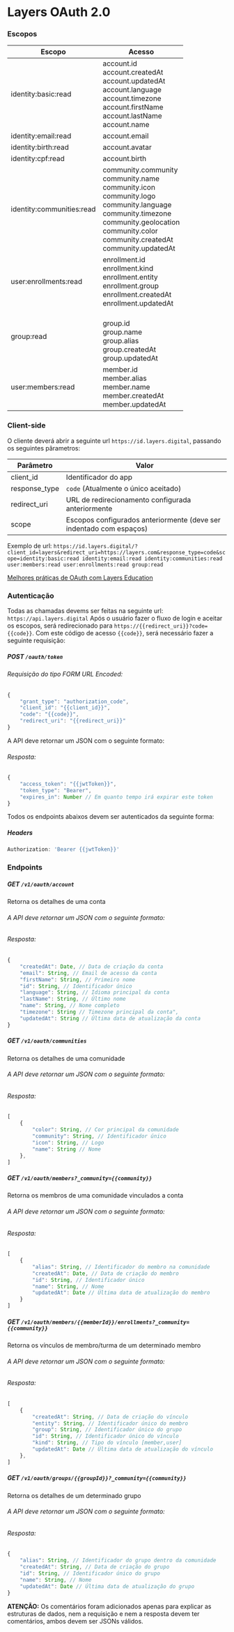 # Layers OAuth 2.0

### Escopos
| Escopo                    | Acesso                                                                                                                                                                               |
|---------------------------|--------------------------------------------------------------------------------------------------------------------------------------------------------------------------------------|
| identity:basic:read       | account.id <br/>account.createdAt <br/>account.updatedAt <br/>account.language <br/>account.timezone <br/>account.firstName <br/>account.lastName <br/>account.name                                                     |
| identity:&#8288;email&#8288;:read       | account.email                                                                                                                                                                        |
| identity:birth:read       | account.avatar                                                                                                                                                                       |
| identity:cpf:read         | account.birth                                                                                                                                                                        |
| identity:communities:read | community.community <br/>community.name <br/>community.icon <br/>community.logo <br/>community.language <br/>community.timezone <br/>community.geolocation <br/>community.color <br/>community.createdAt <br/>community.updatedAt |
| user:enrollments:read     | enrollment.id <br/>enrollment.kind <br/>enrollment.entity <br/>enrollment.group <br/>enrollment.createdAt <br/>enrollment.updatedAt                                                                           |
| group:read                | <br/>group.id <br/>group.name <br/>group.alias <br/>group.createdAt <br/>group.updatedAt                                                                                                                      |
| user:members:read         | member.id <br/>member.alias <br/>member.name <br/>member.createdAt <br/>member.updatedAt                                                                                                                 |

### Client-side

O cliente deverá abrir a seguinte url `https://id.layers.digital`, passando os seguintes pârametros:

| Parâmetro     | Valor                                             |
|---------------|---------------------------------------------------|
| client_id     | Identificador do app                              |
| response_type | `code` (Atualmente o único aceitado)              |
| redirect_uri  | URL de redirecionamento configurada anteriormente |
| scope         | Escopos configurados anteriormente (deve ser indentado com espaços)|

Exemplo de url: `https://id.layers.digital/?client_id=layers&redirect_uri=https://layers.com&response_type=code&scope=identity:basic:read identity:email:read identity:communities:read user:members:read user:enrollments:read group:read`

[Melhores práticas de OAuth com Layers Education](https://github.com/layers-digital/docs/blob/master/oauth2.0/docs.md)

### Autenticação
Todas as chamadas devems ser feitas na seguinte url: `https://api.layers.digital`
Após o usuário fazer o fluxo de login e aceitar os escopos, será redirecionado para `https://{{redirect_uri}}?code={{code}}`. Com este código de acesso `{{code}}`, será necessário fazer a seguinte requisição:

##### **POST** `/oauth/token`
###### Requisição do tipo FORM URL Encoded:
```js
{
    "grant_type": "authorization_code",
    "client_id": "{{client_id}}",
    "code": "{{code}}",
    "redirect_uri": "{{redirect_uri}}"
}
```
A API deve retornar um JSON com o seguinte formato:
###### Resposta:
```js
{
    "access_token": "{{jwtToken}}",
    "token_type": "Bearer",
    "expires_in": Number // Em quanto tempo irá expirar este token
}
```
Todos os endpoints abaixos devem ser autenticados da seguinte forma:
##### Headers
```js
Authorization: 'Bearer {{jwtToken}}'
```

### Endpoints

##### **GET** `/v1/oauth/account`
Retorna os detalhes de uma conta
###### A API deve retornar um JSON com o seguinte formato:
###### Resposta:
```js
{
    "createdAt": Date, // Data de criação da conta
    "email": String, // Email de acesso da conta
    "firstName": String, // Primeiro nome
    "id": String, // Identificador único
    "language": String, // Idioma principal da conta
    "lastName": String, // Último nome
    "name": String, // Nome completo
    "timezone": String // Timezone principal da conta",
    "updatedAt": String // Última data de atualização da conta
}
```

##### **GET** `/v1/oauth/communities`
Retorna os detalhes de uma comunidade
###### A API deve retornar um JSON com o seguinte formato:
###### Resposta:
```js
[
    {
        "color": String, // Cor principal da comunidade
        "community": String, // Identificador único
        "icon": String, // Logo
        "name": String // Nome
    },
]
```

##### **GET** `/v1/oauth/members?_community={{community}}`
Retorna os membros de uma comunidade vinculados a conta
###### A API deve retornar um JSON com o seguinte formato:
###### Resposta:
```js
[
    {
        "alias": String, // Identificador do membro na comunidade
        "createdAt": Date, // Data de criação do membro
        "id": String, // Identificador único
        "name": String, // Nome
        "updatedAt": Date // Última data de atualização do membro
    }
]
```

##### **GET** `/v1/oauth/members/{{memberId}}/enrollments?_community={{community}}`
Retorna os vínculos de membro/turma de um determinado membro
###### A API deve retornar um JSON com o seguinte formato:
###### Resposta:
```js
[
    {
        "createdAt": String, // Data de criação do vínculo
        "entity": String, // Identificador único do membro
        "group": String, // Identificador único do grupo
        "id": String, // Identificador único do vínculo
        "kind": String, // Tipo do vínculo [member,user]
        "updatedAt": Date // Última data de atualização do vínculo
    },
]
```

##### **GET** `/v1/oauth/groups/{{groupId}}?_community={{community}}`
Retorna os detalhes de um determinado grupo
###### A API deve retornar um JSON com o seguinte formato:
###### Resposta:
```js
{
    "alias": String, // Identificador do grupo dentro da comunidade
    "createdAt": String, // Data de criação do grupo
    "id": String, // Identificador único do grupo
    "name": String, // Nome
    "updatedAt": Date // Última data de atualização do grupo
}
```

**ATENÇÃO:** Os comentários foram adicionados apenas para explicar as estruturas de dados, nem a requisição e nem a resposta devem ter comentários, ambos devem ser JSONs válidos.
